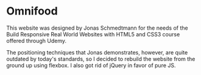 # Omnifood
This website was designed by Jonas Schmedtmann for the needs of the Build Responsive Real World Websites with HTML5 and CSS3 course offered through Udemy.

The positioning techniques that Jonas demonstrates, however, are quite outdated by today's standards, so I decided to rebuild the website from the ground up using flexbox. I also got rid of jQuery in favor of pure JS.

